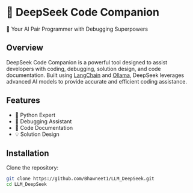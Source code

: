 # 🧠 DeepSeek Code Companion

🚀 Your AI Pair Programmer with Debugging Superpowers

## Overview

DeepSeek Code Companion is a powerful tool designed to assist developers with coding, debugging, solution design, and code documentation. Built using [LangChain](https://python.langchain.com/) and [Ollama](https://ollama.ai/), DeepSeek leverages advanced AI models to provide accurate and efficient coding assistance.

## Features

- 🐍 Python Expert
- 🐞 Debugging Assistant
- 📝 Code Documentation
- 💡 Solution Design

## Installation

Clone the repository:
   ```bash
   git clone https://github.com/Bhawneet1/LLM_DeepSeek.git
   cd LLM_DeepSeek
   ```

